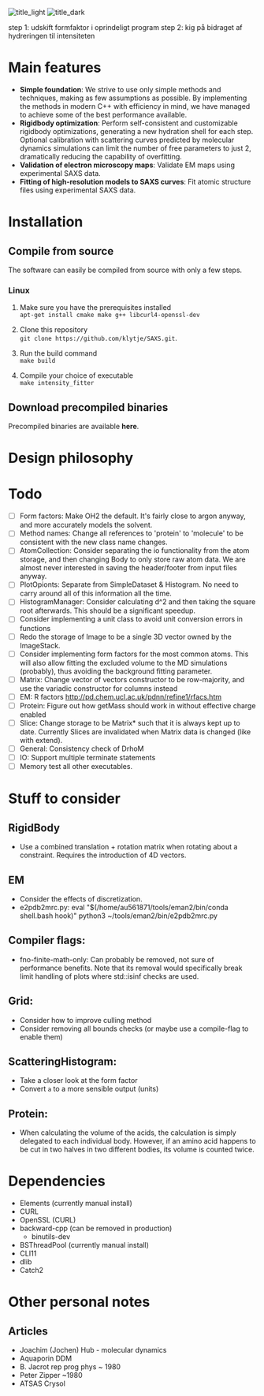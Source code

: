 ![title_light](../media/title_dark.png?raw=true#gh-light-mode-only)
![title_dark](../media/title_light.png?raw=true#gh-dark-mode-only)

step 1: udskift formfaktor i oprindeligt program
step 2: kig på bidraget af hydreringen til intensiteten

# Main features
- **Simple foundation**: We strive to use only simple methods and techniques, making as few assumptions as possible. By implementing the methods in modern C++ with efficiency in mind, we have managed to achieve some of the best performance available.
- **Rigidbody optimization**: Perform self-consistent and customizable rigidbody optimizations, generating a new hydration shell for each step. Optional calibration with scattering curves predicted by molecular dynamics simulations can limit the number of free parameters to just 2, dramatically reducing the capability of overfitting.   
- **Validation of electron microscopy maps**: Validate EM maps using experimental SAXS data. 
- **Fitting of high-resolution models to SAXS curves**: Fit atomic structure files using experimental SAXS data. 

# Installation
## Compile from source
The software can easily be compiled from source with only a few steps.

### Linux
1. Make sure you have the prerequisites installed  
`apt-get install cmake make g++ libcurl4-openssl-dev`

2. Clone this repository  
`git clone https://github.com/klytje/SAXS.git`.

3. Run the build command  
`make build`

4. Compile your choice of executable  
`make intensity_fitter`

## Download precompiled binaries
Precompiled binaries are available **here**. 

# Design philosophy

# Todo
* 	[ ] Form factors: Make OH2 the default. It's fairly close to argon anyway, and more accurately models the solvent. 
* 	[ ] Method names: Change all references to 'protein' to 'molecule' to be consistent with the new class name changes. 
* 	[ ] AtomCollection: Consider separating the io functionality from the atom storage, and then changing Body to only store raw atom data. We are almost never interested in saving the header/footer from input files anyway. 
*	[ ] PlotOpionts: Separate from SimpleDataset & Histogram. No need to carry around all of this information all the time. 
* 	[ ] HistogramManager: Consider calculating d^2 and then taking the square root afterwards. This should be a significant speedup. 
* 	[ ] Consider implementing a unit class to avoid unit conversion errors in functions
* 	[ ] Redo the storage of Image to be a single 3D vector owned by the ImageStack. 
* 	[ ] Consider implementing form factors for the most common atoms. This will also allow fitting the excluded volume to the MD simulations (probably), thus avoiding the background fitting parameter. 
*	[ ] Matrix: Change vector of vectors constructor to be row-majority, and use the variadic constructor for columns instead
*	[ ] EM: R factors http://pd.chem.ucl.ac.uk/pdnn/refine1/rfacs.htm
*	[ ] Protein: Figure out how getMass should work in without effective charge enabled
*	[ ] Slice: Change storage to be Matrix<T>* such that it is always kept up to date. Currently Slices are invalidated when Matrix data is changed (like with extend). 
*	[ ] General: Consistency check of DrhoM
*	[ ] IO: Support multiple terminate statements
*	[ ] Memory test all other executables.

# Stuff to consider
## RigidBody
* 	Use a combined translation + rotation matrix when rotating about a constraint. Requires the introduction of 4D vectors.

## EM
*	Consider the effects of discretization. 
*	e2pdb2mrc.py: 
 	eval "$(/home/au561871/tools/eman2/bin/conda shell.bash hook)"
	python3 ~/tools/eman2/bin/e2pdb2mrc.py
	
## Compiler flags:
*	fno-finite-math-only: Can probably be removed, not sure of performance benefits. Note that its removal would specifically break limit handling of plots where std::isinf checks are used. 

## Grid:
*	Consider how to improve culling method
*	Consider removing all bounds checks (or maybe use a compile-flag to enable them)

## ScatteringHistogram:
*	Take a closer look at the form factor
*	Convert `a` to a more sensible output (units)

## Protein: 
*	When calculating the volume of the acids, the calculation is simply delegated to each individual body. However, if an amino acid happens to be cut in two halves in two different bodies, its volume is counted twice. 

# Dependencies
*	Elements (currently manual install)
*	CURL
*	OpenSSL (CURL)
*	backward-cpp (can be removed in production)
	*	binutils-dev
*	BSThreadPool (currently manual install)
*	CLI11
*	dlib
*	Catch2

# Other personal notes
## Articles
*	Joachim (Jochen) Hub - molecular dynamics
*	Aquaporin DDM
*	B. Jacrot rep prog phys ~ 1980
*	Peter Zipper ~1980
*	ATSAS Crysol
